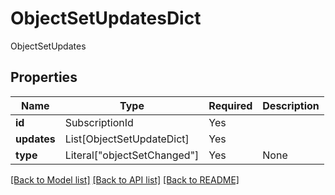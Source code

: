 # ObjectSetUpdatesDict

ObjectSetUpdates

## Properties
| Name | Type | Required | Description |
| ------------ | ------------- | ------------- | ------------- |
**id** | SubscriptionId | Yes |  |
**updates** | List[ObjectSetUpdateDict] | Yes |  |
**type** | Literal["objectSetChanged"] | Yes | None |


[[Back to Model list]](../../../README.md#models-v2-link) [[Back to API list]](../../../README.md#apis-v2-link) [[Back to README]](../../../README.md)
